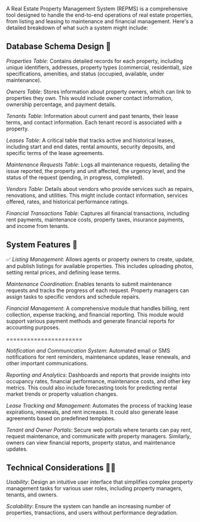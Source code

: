 A Real Estate Property Management System (REPMS) is a comprehensive tool designed to handle the end-to-end operations of real estate properties, from listing and leasing to maintenance and financial management. Here's a detailed breakdown of what such a system might include:

## Database Schema Design 💾

*Properties Table*: Contains detailed records for each property, including unique identifiers, addresses, property types (commercial, residential), size specifications, amenities, and status (occupied, available, under maintenance).

*Owners Table*: Stores information about property owners, which can link to properties they own. This would include owner contact information, ownership percentage, and payment details.

*Tenants Table*: Information about current and past tenants, their lease terms, and contact information. Each tenant record is associated with a property.

*Leases Table*: A critical table that tracks active and historical leases, including start and end dates, rental amounts, security deposits, and specific terms of the lease agreements.

*Maintenance Requests Table*: Logs all maintenance requests, detailing the issue reported, the property and unit affected, the urgency level, and the status of the request (pending, in progress, completed).

*Vendors Table*: Details about vendors who provide services such as repairs, renovations, and utilities. This might include contact information, services offered, rates, and historical performance ratings.

*Financial Transactions Table*: Captures all financial transactions, including rent payments, maintenance costs, property taxes, insurance payments, and income from tenants.

## System Features 🚩

✅ *Listing Management*: Allows agents or property owners to create, update, and publish listings for available properties. This includes uploading photos, setting rental prices, and defining lease terms.

*Maintenance Coordination*: Enables tenants to submit maintenance requests and tracks the progress of each request. Property managers can assign tasks to specific vendors and schedule repairs.

*Financial Management*: A comprehensive module that handles billing, rent collection, expense tracking, and financial reporting. This module would support various payment methods and generate financial reports for accounting purposes.

======================

*Notification and Communication System*: Automated email or SMS notifications for rent reminders, maintenance updates, lease renewals, and other important communications.

*Reporting and Analytics*: Dashboards and reports that provide insights into occupancy rates, financial performance, maintenance costs, and other key metrics. This could also include forecasting tools for predicting rental market trends or property valuation changes.

*Lease Tracking and Management*: Automates the process of tracking lease expirations, renewals, and rent increases. It could also generate lease agreements based on predefined templates.

*Tenant and Owner Portals*: Secure web portals where tenants can pay rent, request maintenance, and communicate with property managers. Similarly, owners can view financial reports, property status, and maintenance updates.

## Technical Considerations 🏴‍☠️

*Usability*: Design an intuitive user interface that simplifies complex property management tasks for various user roles, including property managers, tenants, and owners.

*Scalability*: Ensure the system can handle an increasing number of properties, transactions, and users without performance degradation.
